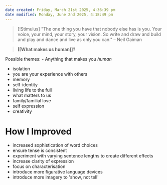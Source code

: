 ```yaml
---
date created: Friday, March 21st 2025, 4:36:39 pm
date modified: Monday, June 2nd 2025, 4:18:49 pm
---
```


> [!Stimulus]
> "The one thing you have that nobody else has is you. Your voice, your mind, your story, your vision. So write and draw and build and play and dance and live as only you can."
> – Neil Gaiman

> **[[What makes us human]]?**

Possible themes: - Anything that makes you *human*
- isolation
- you are your experience with others
- memory
- self-identity
- living life to the full
- what matters to us
- family/familial love
- self expression
- creativity
# How I Improved
- increased sophistication of word choices
- ensure tense is consistent
- experiment with varying sentence lengths to create different effects
- increase clarity of expression
- focus on characterisation
- introduce more figurative language devices
- introduce more imagery to 'show, not tell'